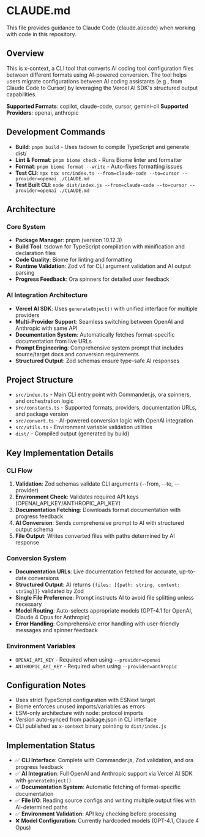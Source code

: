 # CLAUDE.md

This file provides guidance to Claude Code (claude.ai/code) when working with code in this repository.

## Overview

This is x-context, a CLI tool that converts AI coding tool configuration files between different formats using AI-powered conversion. The tool helps users migrate configurations between AI coding assistants (e.g., from Claude Code to Cursor) by leveraging the Vercel AI SDK's structured output capabilities.

**Supported Formats**: copilot, claude-code, cursor, gemini-cli
**Supported Providers**: openai, anthropic

## Development Commands

- **Build**: `pnpm build` - Uses tsdown to compile TypeScript and generate dist/
- **Lint & Format**: `pnpm biome check` - Runs Biome linter and formatter  
- **Format**: `pnpm biome format --write` - Auto-fixes formatting issues
- **Test CLI**: `npx tsx src/index.ts --from=claude-code --to=cursor --provider=openai ./CLAUDE.md`
- **Test Built CLI**: `node dist/index.js --from=claude-code --to=cursor --provider=openai ./CLAUDE.md`

## Architecture

### Core System
- **Package Manager**: pnpm (version 10.12.3)
- **Build Tool**: tsdown for TypeScript compilation with minification and declaration files
- **Code Quality**: Biome for linting and formatting
- **Runtime Validation**: Zod v4 for CLI argument validation and AI output parsing
- **Progress Feedback**: Ora spinners for detailed user feedback

### AI Integration Architecture
- **Vercel AI SDK**: Uses `generateObject()` with unified interface for multiple providers
- **Multi-Provider Support**: Seamless switching between OpenAI and Anthropic with same API
- **Documentation System**: Automatically fetches format-specific documentation from live URLs
- **Prompt Engineering**: Comprehensive system prompt that includes source/target docs and conversion requirements
- **Structured Output**: Zod schemas ensure type-safe AI responses

## Project Structure

- `src/index.ts` - Main CLI entry point with Commander.js, ora spinners, and orchestration logic
- `src/constants.ts` - Supported formats, providers, documentation URLs, and package version
- `src/convert.ts` - AI-powered conversion logic with OpenAI integration
- `src/utils.ts` - Environment variable validation utilities
- `dist/` - Compiled output (generated by build)

## Key Implementation Details

### CLI Flow
1. **Validation**: Zod schemas validate CLI arguments (--from, --to, --provider)
2. **Environment Check**: Validates required API keys (OPENAI_API_KEY/ANTHROPIC_API_KEY)
3. **Documentation Fetching**: Downloads format documentation with progress feedback
4. **AI Conversion**: Sends comprehensive prompt to AI with structured output schema
5. **File Output**: Writes converted files with paths determined by AI response

### Conversion System
- **Documentation URLs**: Live documentation fetched for accurate, up-to-date conversions
- **Structured Output**: AI returns `{files: [{path: string, content: string}]}` validated by Zod
- **Single File Preference**: Prompt instructs AI to avoid file splitting unless necessary
- **Model Routing**: Auto-selects appropriate models (GPT-4.1 for OpenAI, Claude 4 Opus for Anthropic)
- **Error Handling**: Comprehensive error handling with user-friendly messages and spinner feedback

### Environment Variables
- `OPENAI_API_KEY` - Required when using `--provider=openai`
- `ANTHROPIC_API_KEY` - Required when using `--provider=anthropic`

## Configuration Notes

- Uses strict TypeScript configuration with ESNext target
- Biome enforces unused imports/variables as errors
- ESM-only architecture with node: protocol imports  
- Version auto-synced from package.json in CLI interface
- CLI published as `x-context` binary pointing to `dist/index.js`

## Implementation Status

- ✅ **CLI Interface**: Complete with Commander.js, Zod validation, and ora progress feedback
- ✅ **AI Integration**: Full OpenAI and Anthropic support via Vercel AI SDK with `generateObject()`
- ✅ **Documentation System**: Automatic fetching of format-specific documentation
- ✅ **File I/O**: Reading source configs and writing multiple output files with AI-determined paths
- ✅ **Environment Validation**: API key checking before processing
- ❌ **Model Configuration**: Currently hardcoded models (GPT-4.1, Claude 4 Opus)
